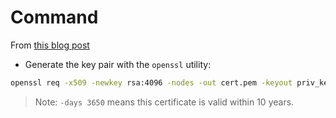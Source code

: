 # Command

From [this blog post](https://tcoil.info/secure-flask-app-with-self-signed-ssl-certificate-flask-https/)

- Generate the key pair with the `openssl` utility:

```bash
openssl req -x509 -newkey rsa:4096 -nodes -out cert.pem -keyout priv_key.pem -days 3650
```

> Note: `-days 3650` means this certificate is valid within 10 years.